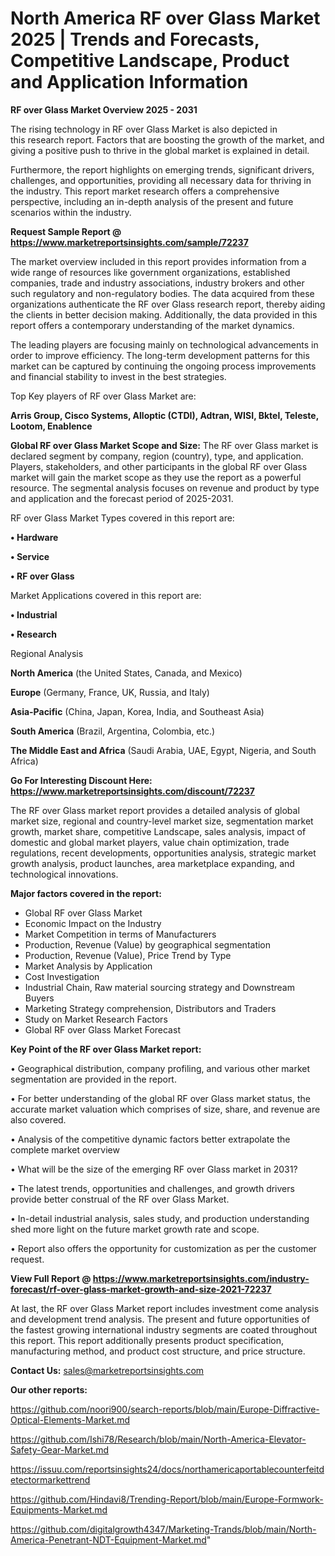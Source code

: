 # North America RF over Glass Market 2025 | Trends and Forecasts, Competitive Landscape, Product and Application Information

<Strong> RF over Glass Market Overview 2025 - 2031</strong>

The rising technology in RF over Glass Market is also depicted in this research report. Factors that are boosting the growth of the market, and giving a positive push to thrive in the global market is explained in detail.

Furthermore, the report highlights on emerging trends, significant drivers, challenges, and opportunities, providing all necessary data for thriving in the industry. This report market research offers a comprehensive perspective, including an in-depth analysis of the present and future scenarios within the industry.

<strong>Request Sample Report @ <a href=https://www.marketreportsinsights.com/sample/72237>https://www.marketreportsinsights.com/sample/72237</a></strong>

The market overview included in this report provides information from a wide range of resources like government organizations, established companies, trade and industry associations, industry brokers and other such regulatory and non-regulatory bodies. The data acquired from these organizations authenticate the RF over Glass research report, thereby aiding the clients in better decision making. Additionally, the data provided in this report offers a contemporary understanding of the market dynamics.

The leading players are focusing mainly on technological advancements in order to improve efficiency. The long-term development patterns for this market can be captured by continuing the ongoing process improvements and financial stability to invest in the best strategies.

Top Key players of RF over Glass Market are:

<strong>Arris Group, Cisco Systems, Alloptic (CTDI), Adtran, WISI, Bktel, Teleste, Lootom, Enablence</strong>

<strong><b>Global RF over Glass Market Scope and Size:</b></strong>
The RF over Glass market is declared segment by company, region (country), type, and application. Players, stakeholders, and other participants in the global RF over Glass market will gain the market scope as they use the report as a powerful resource. The segmental analysis focuses on revenue and product by type and application and the forecast period of 2025-2031.

RF over Glass Market Types covered in this report are:

<strong>• Hardware

• Service

• RF over Glass</strong>

Market Applications covered in this report are:

<strong>• Industrial

• Research</strong> 

Regional Analysis

<strong>North America</strong> (the United States, Canada, and Mexico)

<strong>Europe</strong> (Germany, France, UK, Russia, and Italy)

<strong>Asia-Pacific</strong> (China, Japan, Korea, India, and Southeast Asia)

<strong>South America</strong> (Brazil, Argentina, Colombia, etc.)

<strong>The Middle East and Africa</strong> (Saudi Arabia, UAE, Egypt, Nigeria, and South Africa)

<strong>Go For Interesting Discount Here: <a href=https://www.marketreportsinsights.com/discount/72237>https://www.marketreportsinsights.com/discount/72237</a></strong>

The RF over Glass market report provides a detailed analysis of global market size, regional and country-level market size, segmentation market growth, market share, competitive Landscape, sales analysis, impact of domestic and global market players, value chain optimization, trade regulations, recent developments, opportunities analysis, strategic market growth analysis, product launches, area marketplace expanding, and technological innovations.

<strong><b>Major factors covered in the report:</b></strong>
<ul>
  <li>Global RF over Glass Market </li>
  <li>Economic Impact on the Industry</li>
  <li>Market Competition in terms of Manufacturers</li>
  <li>Production, Revenue (Value) by geographical segmentation</li>
  <li>Production, Revenue (Value), Price Trend by Type</li>
  <li>Market Analysis by Application</li>
  <li>Cost Investigation</li>
  <li>Industrial Chain, Raw material sourcing strategy and Downstream Buyers</li>
  <li>Marketing Strategy comprehension, Distributors and Traders</li>
  <li>Study on Market Research Factors</li>
  <li>Global RF over Glass Market Forecast</li>
</ul>

<strong><b>Key Point of the RF over Glass Market report:</b></strong>

• Geographical distribution, company profiling, and various other market segmentation are provided in the report.

• For better understanding of the global RF over Glass market status, the accurate market valuation which comprises of size, share, and revenue are also covered.

• Analysis of the competitive dynamic factors better extrapolate the complete market overview

• What will be the size of the emerging RF over Glass market in 2031?

• The latest trends, opportunities and challenges, and growth drivers provide better construal of the RF over Glass Market.

• In-detail industrial analysis, sales study, and production understanding shed more light on the future market growth rate and scope.

• Report also offers the opportunity for customization as per the customer request.

<strong><b>View Full Report @ <a href=https://www.marketreportsinsights.com/industry-forecast/rf-over-glass-market-growth-and-size-2021-72237>https://www.marketreportsinsights.com/industry-forecast/rf-over-glass-market-growth-and-size-2021-72237</a></b></strong>


At last, the RF over Glass Market report includes investment come analysis and development trend analysis. The present and future opportunities of the fastest growing international industry segments are coated throughout this report. This report additionally presents product specification, manufacturing method, and product cost structure, and price structure.

<strong>Contact Us:</strong>
sales@marketreportsinsights.com

<strong>Our other reports:</strong>

<a href=https://github.com/noori900/search-reports/blob/main/Europe-Diffractive-Optical-Elements-Market.md>https://github.com/noori900/search-reports/blob/main/Europe-Diffractive-Optical-Elements-Market.md</a>

<a href=https://github.com/Ishi78/Research/blob/main/North-America-Elevator-Safety-Gear-Market.md>https://github.com/Ishi78/Research/blob/main/North-America-Elevator-Safety-Gear-Market.md</a>

<a href=https://issuu.com/reportsinsights24/docs/northamericaportablecounterfeitdetectormarkettrend>https://issuu.com/reportsinsights24/docs/northamericaportablecounterfeitdetectormarkettrend</a>

<a href=https://github.com/Hindavi8/Trending-Report/blob/main/Europe-Formwork-Equipments-Market.md>https://github.com/Hindavi8/Trending-Report/blob/main/Europe-Formwork-Equipments-Market.md</a>

<a href=https://github.com/digitalgrowth4347/Marketing-Trands/blob/main/North-America-Penetrant-NDT-Equipment-Market.md>https://github.com/digitalgrowth4347/Marketing-Trands/blob/main/North-America-Penetrant-NDT-Equipment-Market.md</a>"
